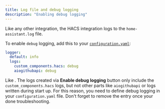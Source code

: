 ```yaml
---
title: Log file and debug logging
description: "Enabling debug logging"
---
```


Like any other integration, the HACS integration logs to the `home-assistant.log` file.

To enable `debug` logging, add this to your [`configuration.yaml`](https://www.home-assistant.io/docs/configuration/):

```yaml title="configuration.yaml"
logger:
  default: info
  logs:
    custom_components.hacs: debug
    aiogithubapi: debug
```

Like . The logs created via **Enable debug logging** button only include the `custom_components.hacs` logs, but not other parts like `aiogithubapi` or logs written during start up. For this reason, you need to define debug logging in your `configuration.yaml` file. Don't forget to remove the entry once your done troubleshooting.